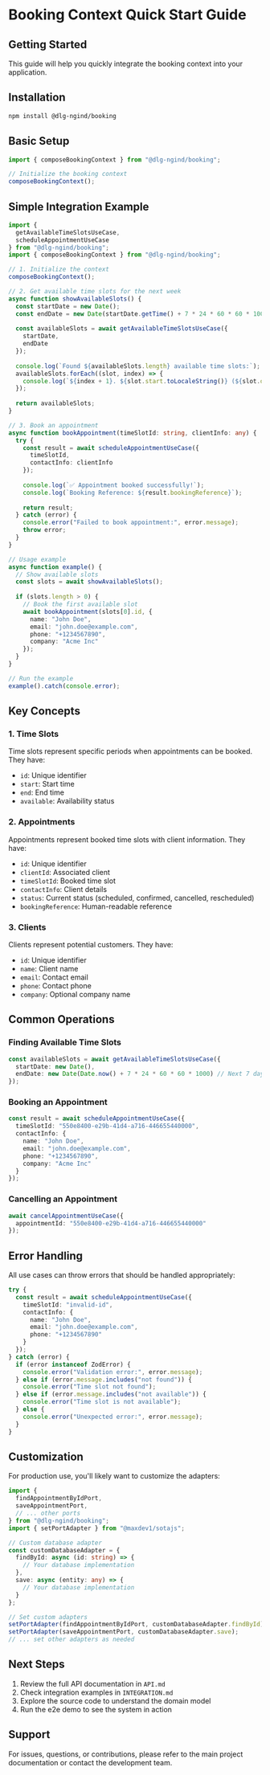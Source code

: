 # Booking Context Quick Start Guide

## Getting Started

This guide will help you quickly integrate the booking context into your application.

## Installation

```bash
npm install @dlg-ngind/booking
```

## Basic Setup

```typescript
import { composeBookingContext } from "@dlg-ngind/booking";

// Initialize the booking context
composeBookingContext();
```

## Simple Integration Example

```typescript
import { 
  getAvailableTimeSlotsUseCase, 
  scheduleAppointmentUseCase 
} from "@dlg-ngind/booking";
import { composeBookingContext } from "@dlg-ngind/booking";

// 1. Initialize the context
composeBookingContext();

// 2. Get available time slots for the next week
async function showAvailableSlots() {
  const startDate = new Date();
  const endDate = new Date(startDate.getTime() + 7 * 24 * 60 * 60 * 1000); // Next 7 days
  
  const availableSlots = await getAvailableTimeSlotsUseCase({ 
    startDate, 
    endDate 
  });
  
  console.log(`Found ${availableSlots.length} available time slots:`);
  availableSlots.forEach((slot, index) => {
    console.log(`${index + 1}. ${slot.start.toLocaleString()} (${slot.duration} minutes)`);
  });
  
  return availableSlots;
}

// 3. Book an appointment
async function bookAppointment(timeSlotId: string, clientInfo: any) {
  try {
    const result = await scheduleAppointmentUseCase({
      timeSlotId,
      contactInfo: clientInfo
    });
    
    console.log(`✅ Appointment booked successfully!`);
    console.log(`Booking Reference: ${result.bookingReference}`);
    
    return result;
  } catch (error) {
    console.error("Failed to book appointment:", error.message);
    throw error;
  }
}

// Usage example
async function example() {
  // Show available slots
  const slots = await showAvailableSlots();
  
  if (slots.length > 0) {
    // Book the first available slot
    await bookAppointment(slots[0].id, {
      name: "John Doe",
      email: "john.doe@example.com",
      phone: "+1234567890",
      company: "Acme Inc"
    });
  }
}

// Run the example
example().catch(console.error);
```

## Key Concepts

### 1. Time Slots
Time slots represent specific periods when appointments can be booked. They have:
- `id`: Unique identifier
- `start`: Start time
- `end`: End time
- `available`: Availability status

### 2. Appointments
Appointments represent booked time slots with client information. They have:
- `id`: Unique identifier
- `clientId`: Associated client
- `timeSlotId`: Booked time slot
- `contactInfo`: Client details
- `status`: Current status (scheduled, confirmed, cancelled, rescheduled)
- `bookingReference`: Human-readable reference

### 3. Clients
Clients represent potential customers. They have:
- `id`: Unique identifier
- `name`: Client name
- `email`: Contact email
- `phone`: Contact phone
- `company`: Optional company name

## Common Operations

### Finding Available Time Slots
```typescript
const availableSlots = await getAvailableTimeSlotsUseCase({ 
  startDate: new Date(),
  endDate: new Date(Date.now() + 7 * 24 * 60 * 60 * 1000) // Next 7 days
});
```

### Booking an Appointment
```typescript
const result = await scheduleAppointmentUseCase({
  timeSlotId: "550e8400-e29b-41d4-a716-446655440000",
  contactInfo: {
    name: "John Doe",
    email: "john.doe@example.com",
    phone: "+1234567890",
    company: "Acme Inc"
  }
});
```

### Cancelling an Appointment
```typescript
await cancelAppointmentUseCase({
  appointmentId: "550e8400-e29b-41d4-a716-446655440000"
});
```

## Error Handling

All use cases can throw errors that should be handled appropriately:

```typescript
try {
  const result = await scheduleAppointmentUseCase({
    timeSlotId: "invalid-id",
    contactInfo: {
      name: "John Doe",
      email: "john.doe@example.com",
      phone: "+1234567890"
    }
  });
} catch (error) {
  if (error instanceof ZodError) {
    console.error("Validation error:", error.message);
  } else if (error.message.includes("not found")) {
    console.error("Time slot not found");
  } else if (error.message.includes("not available")) {
    console.error("Time slot is not available");
  } else {
    console.error("Unexpected error:", error.message);
  }
}
```

## Customization

For production use, you'll likely want to customize the adapters:

```typescript
import { 
  findAppointmentByIdPort,
  saveAppointmentPort,
  // ... other ports
} from "@dlg-ngind/booking";
import { setPortAdapter } from "@maxdev1/sotajs";

// Custom database adapter
const customDatabaseAdapter = {
  findById: async (id: string) => {
    // Your database implementation
  },
  save: async (entity: any) => {
    // Your database implementation
  }
};

// Set custom adapters
setPortAdapter(findAppointmentByIdPort, customDatabaseAdapter.findById);
setPortAdapter(saveAppointmentPort, customDatabaseAdapter.save);
// ... set other adapters as needed
```

## Next Steps

1. Review the full API documentation in `API.md`
2. Check integration examples in `INTEGRATION.md`
3. Explore the source code to understand the domain model
4. Run the e2e demo to see the system in action

## Support

For issues, questions, or contributions, please refer to the main project documentation or contact the development team.